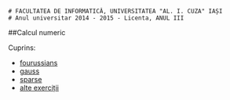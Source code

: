 ```
# FACULTATEA DE INFORMATICĂ, UNIVERSITATEA "AL. I. CUZA" IAȘI
# Anul universitar 2014 - 2015 - Licenta, ANUL III
```

##Calcul numeric

Cuprins:

- [fourussians](fourussians)
- [gauss](gauss)
- [sparse](sparse)
- [alte exerciții](scripts)
